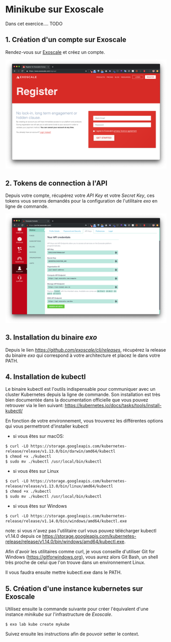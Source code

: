 # Minikube sur Exoscale


Dans cet exercice.... TODO

## 1. Création d'un compte sur Exoscale

Rendez-vous sur [Exoscale](https://exoscale.com) et créez un compte.

![Exoscale](./images/exoscale-1.png)

## 2. Tokens de connection à l'API

Depuis votre compte, récupérez votre *API Key* et votre *Secret Key*, ces tokens vous serons demandés pour la configuration de l'utilitaire *exo* en ligne de commande.

![Exoscale](./images/exoscale-2.png)

## 3. Installation du binaire *exo*

Depuis le lien *https://github.com/exoscale/cli/releases*, récupérez la release du binaire *exo* qui correspond à votre architecture et placez le dans votre PATH.

## 4. Installation de kubectl

Le binaire kubectl est l'outils indispensable pour communiquer avec un cluster Kubernetes depuis la ligne de commande. Son installation est très bien documentée dans la documentation officielle que vous pouvez retrouver via le lien suivant: https://kubernetes.io/docs/tasks/tools/install-kubectl/

En fonction de votre environnement, vous trouverez les différentes options qui vous permettront d'installer kubectl

- si vous êtes sur macOS:

```
$ curl -LO https://storage.googleapis.com/kubernetes-release/release/v1.13.0/bin/darwin/amd64/kubectl
$ chmod +x ./kubectl
$ sudo mv ./kubectl /usr/local/bin/kubectl
```

- si vous êtes sur Linux

```
$ curl -LO https://storage.googleapis.com/kubernetes-release/release/v1.13.0/bin/linux/amd64/kubectl
$ chmod +x ./kubectl
$ sudo mv ./kubectl /usr/local/bin/kubectl
```

- si vous êtes sur Windows

```
$ curl -LO https://storage.googleapis.com/kubernetes-release/release/v1.14.0/bin/windows/amd64/kubectl.exe
```

note: si vous n'avez pas l'utilitaire curl vous pouvez télécharger kubectl v1.14.0 depuis ce https://storage.googleapis.com/kubernetes-release/release/v1.14.0/bin/windows/amd64/kubectl.exe.

Afin d'avoir les utilitaires comme curl, je vous conseille d'utiliser Git for Windows (https://gitforwindows.org), vous aurez alors Git Bash, un shell très proche de celui que l'on trouve dans un environnement Linux.

Il vous faudra ensuite mettre kubectl.exe dans le PATH.

## 5. Création d'une instance kubernetes sur Exoscale

Utilisez ensuite la commande suivante pour créer l'équivalent d'une instance *minikube* sur l'infrastructure de *Exoscale*.

```
$ exo lab kube create mykube
```

Suivez ensuite les instructions afin de pouvoir setter le context.
